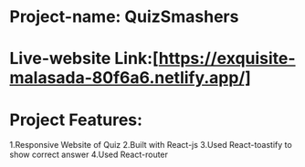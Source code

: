 # Project-name: QuizSmashers
# Live-website Link:[https://exquisite-malasada-80f6a6.netlify.app/]
# Project Features:
1.Responsive Website of Quiz
2.Built with React-js
3.Used React-toastify to show correct answer
4.Used React-router

